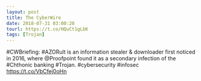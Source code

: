 ```yaml
---
layout: post
title: The CyberWire
date: 2018-07-31 03:00:20
tourl: https://t.co/HQuCt1gLbK
tags: [Trojan]
---
```

#CWBriefing: #AZORult is an information stealer &amp; downloader first noticed in 2016, where @Proofpoint found it as a secondary infection of the #Chthonic banking #Trojan. #cybersecurity #infosec https://t.co/VbCfej0oHn